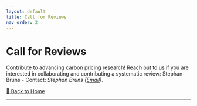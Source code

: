 ```yaml
---
layout: default
title: Call for Reviews
nav_order: 2
---
```


# Call for Reviews 
Contribute to advancing carbon pricing research! Reach out to us if you are interested in collaborating and contributing a systematic review: Stephan Bruns - Contact: 
  <em> Stephan Bruns (<a href="mailto:stephan.bruns@uhasselt.be">Email</a>)</em></div>. 

[🔄 Back to Home](index.md)

---
